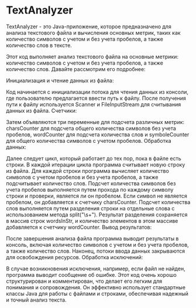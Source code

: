 # TextAnalyzer
 TextAnalyzer - это Java-приложение, которое предназначено для анализа текстового файла и вычисления основных метрик, таких как количество символов с учетом и без учета пробелов, а также количество слов в тексте.

Этот код выполняет анализ текстового файла на основные метрики: количество символов с учетом и без учета пробелов, а также количество слов. Давайте рассмотрим его подробнее:

Инициализация и чтение данных из файла:

Код начинается с инициализации потока для чтения данных из консоли, где пользователю предлагается ввести путь к файлу.
После получения пути к файлу используется Scanner и FileInputStream для считывания данных из файла.
Счетчики:

Затем объявляются три переменные для подсчета различных метрик: charsCounter для подсчета общего количества символов без учета пробелов, wordCounter для подсчета количества слов и symboleCounter для общего количества символов с учетом пробелов.
Обработка данных:

Далее следует цикл, который работает до тех пор, пока в файле есть строки. В каждой итерации цикла программа считывает новую строку из файла.
Для каждой строки программа вычисляет количество символов с учетом пробелов и без учета пробелов, а также подсчитывает количество слов.
Подсчет количества символов без учета пробелов выполняется путем прохода по каждому символу строки и проверки, является ли он пробелом. Если символ не является пробелом, он добавляется к счетчику charsCounter.
Подсчет количества слов выполняется путем разделения строки на отдельные слова с использованием метода split("\\s+"). Результат разделения сохраняется в массив строк wordsInStr, и количество элементов в этом массиве добавляется к счетчику wordCounter.
Вывод результатов:

После завершения анализа файла программа выводит результаты в консоль, включая количество символов с учетом и без учета пробелов, а также количество слов.
Наконец, потоки ввода данных закрываются для освобождения ресурсов.
Обработка исключений:

В случае возникновения исключения, например, если файл не найден, программа выводит сообщение об ошибке.
Этот код очень хорошо структурирован и комментирован, что делает его легким для понимания и сопровождения. Он эффективно использует стандартные классы Java для работы с файлами и строками, обеспечивая надежный и точный анализ текста.
